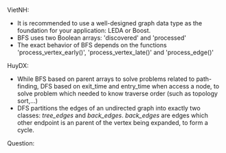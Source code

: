 VietNH:
- It is recommended to use a well-designed graph data type as the foundation for your application: LEDA or Boost. 
- BFS uses two Boolean arrays: 'discovered' and 'processed'
- The exact behavior of BFS depends on the functions 'process_vertex_early()', 'process_vertex_late()' and 'process_edge()'

HuyDX:
- While BFS based on parent arrays to solve problems related to path-finding, DFS based on exit_time and entry_time when access a node, to solve problem which needed to know traverse order (such as topology sort,...)
- DFS partitions the edges of an undirected graph into exactly two classes: *tree_edges* and *back_edges*. *back_edges* are edges which other endpoint is an parent of the vertex being expanded, to form a cycle.

Question:

